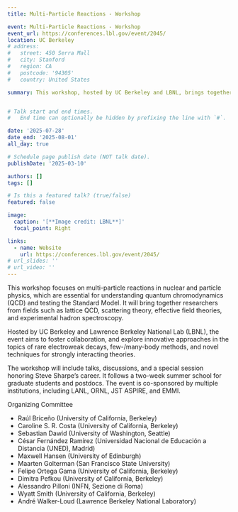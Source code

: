 ```yaml
---
title: Multi-Particle Reactions - Workshop

event: Multi-Particle Reactions - Workshop
event_url: https://conferences.lbl.gov/event/2045/
location: UC Berkeley
# address:
#   street: 450 Serra Mall
#   city: Stanford
#   region: CA
#   postcode: '94305'
#   country: United States

summary: This workshop, hosted by UC Berkeley and LBNL, brings together researchers in multi-particle reactions to advance our understanding of quantum chromodynamics and the standard model of particle physics.


# Talk start and end times.
#   End time can optionally be hidden by prefixing the line with `#`.

date: '2025-07-28'
date_end: '2025-08-01'
all_day: true

# Schedule page publish date (NOT talk date).
publishDate: '2025-03-10'

authors: []
tags: []

# Is this a featured talk? (true/false)
featured: false

image:
  caption: '[**Image credit: LBNL**]'
  focal_point: Right

links:
  - name: Website
    url: https://conferences.lbl.gov/event/2045/
# url_slides: ''
# url_video: ''
---
```


This workshop focuses on multi-particle reactions in nuclear and particle physics, which are essential for understanding quantum chromodynamics (QCD) and testing the Standard Model. It will bring together researchers from fields such as lattice QCD, scattering theory, effective field theories, and experimental hadron spectroscopy.

Hosted by UC Berkeley and Lawrence Berkeley National Lab (LBNL), the event aims to foster collaboration, and explore innovative approaches in the topics of rare electroweak decays, few-/many-body methods, and novel techniques for strongly interacting theories.

The workshop will include talks, discussions, and a special session honoring Steve Sharpe’s career. It follows a two-week summer school for graduate students and postdocs.  The event is co-sponsored by multiple institutions, including LANL, ORNL, JST ASPIRE, and EMMI.

Organizing Committee
- Raúl Briceño (University of California, Berkeley)
- Caroline S. R. Costa (University of California, Berkeley)
- Sebastian Dawid (University of Washington, Seattle)
- César Fernández Ramírez (Universidad Nacional de Educación a Distancia (UNED), Madrid)
- Maxwell Hansen (University of Edinburgh)
- Maarten Golterman (San Francisco State University)
- Felipe Ortega Gama (University of California, Berkeley)
- Dimitra Pefkou (University of California, Berkeley)
- Alessandro Pilloni (INFN, Sezione di Roma)
- Wyatt Smith (University of California, Berkeley)
- André Walker-Loud (Lawrence Berkeley National Laboratory)